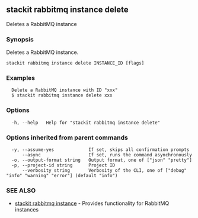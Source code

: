 ## stackit rabbitmq instance delete

Deletes a RabbitMQ instance

### Synopsis

Deletes a RabbitMQ instance.

```
stackit rabbitmq instance delete INSTANCE_ID [flags]
```

### Examples

```
  Delete a RabbitMQ instance with ID "xxx"
  $ stackit rabbitmq instance delete xxx
```

### Options

```
  -h, --help   Help for "stackit rabbitmq instance delete"
```

### Options inherited from parent commands

```
  -y, --assume-yes             If set, skips all confirmation prompts
      --async                  If set, runs the command asynchronously
  -o, --output-format string   Output format, one of ["json" "pretty"]
  -p, --project-id string      Project ID
      --verbosity string       Verbosity of the CLI, one of ["debug" "info" "warning" "error"] (default "info")
```

### SEE ALSO

* [stackit rabbitmq instance](./stackit_rabbitmq_instance.md)	 - Provides functionality for RabbitMQ instances


